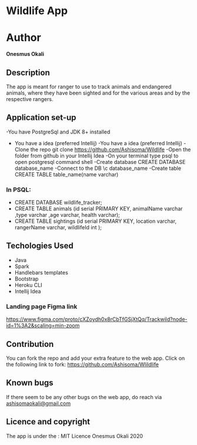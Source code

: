 # Wildlife App
# Author
**Onesmus Okali**

## Description
The app is meant for ranger to use to track animals and endangered animals, where they have been sighted and for the various areas and by the respective rangers.

## Application set-up

-You have PostgreSql and JDK 8+ installed
- You have a idea (preferred Intellij)
-You have a idea (preferred Intellij)
-Clone the repo git clone https://github.com/Ashisoma/Wildlife
-Open the folder from github in your Intellij Idea 
-On your terminal type psql to open postgresql command shell
-Create database CREATE DATABASE database_name
-Connect to the DB \c database_name
-Create table CREATE TABLE table_name(name varchar)
### In PSQL:
 - CREATE DATABASE wildlife_tracker;
 - CREATE TABLE animals (id serial PRIMARY KEY, animalName varchar ,type varchar ,age varchar, health varchar);
 - CREATE TABLE sightings (id serial PRIMARY KEY, location varchar, rangerName varchar, wildlifeId int );
## Techologies Used
- Java
- Spark
- Handlebars templates
- Bootstrap
- Heroku CLI
- Intellij Idea

### Landing page Figma link
https://www.figma.com/proto/cXZoydh0x8rCbTfGSjXtQq/Trackwild?node-id=1%3A2&scaling=min-zoom

## Contribution
You can fork the repo and add your extra feature to the web app. Click on the following link to fork: https://github.com/Ashisoma/Wlildlife

## Known bugs
If there seem to be any other bugs on the web app, do reach via ashisomaokali@gmail.com

## Licence and copyright
The app is under the : MIT Licence Onesmus Okali 2020
